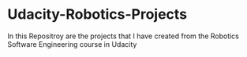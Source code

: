 # Udacity-Robotics-Projects
In this Repositroy are the projects that I have created from the Robotics Software Engineering course in Udacity
